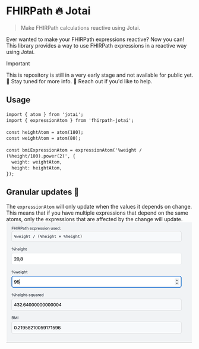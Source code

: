 # FHIRPath 🔥 Jotai
> Make FHIRPath calculations reactive using Jotai.

Ever wanted to make your FHIRPath expressions reactive? Now you can! This library provides a way to use FHIRPath expressions in a reactive way using Jotai.

> [!IMPORTANT]
> This is repository is still in a very early stage and not available for public yet. 📢 Stay tuned for more info. 👋 Reach out if you'd like to help.

<!--
## Installation
```bash
npm install fhirpath-jotai
```
-->

## Usage

```tsx
import { atom } from 'jotai';
import { expressionAtom } from 'fhirpath-jotai';

const heightAtom = atom(180);
const weightAtom = atom(80);

const bmiExpressionAtom = expressionAtom('%weight / (%height/100).power(2)', {
  weight: weightAtom,
  height: heightAtom,
});
```

## Granular updates 🎯

The `expressionAtom` will only update when the values it depends on change. This means that if you have multiple expressions that depend on the same atoms, only the expressions that are affected by the change will update.
![image](./screenshot.gif)
